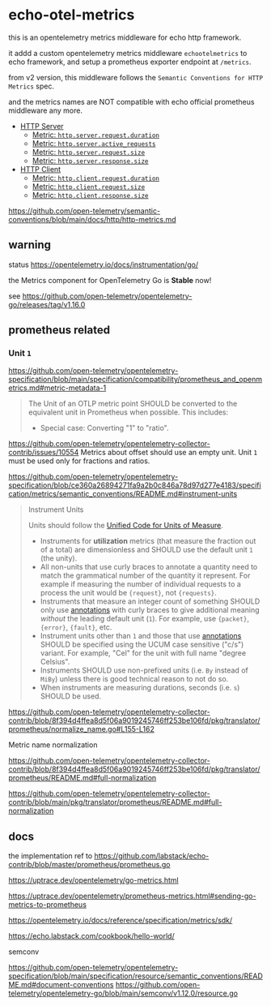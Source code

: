 # echo-otel-metrics

this is an opentelemetry metrics middleware for echo http framework.

it addd a custom opentelemetry metrics middleware `echootelmetrics` to echo framework, and setup a prometheus exporter endpoint at `/metrics`.

from v2 version, this middleware follows the `Semantic Conventions for HTTP Metrics` spec.

and the metrics names are NOT compatible with echo official prometheus middleware any more.

- [HTTP Server](#http-server)
    * [Metric: `http.server.request.duration`](https://github.com/open-telemetry/semantic-conventions/blob/main/docs/http/http-metrics.md#metric-httpserverrequestduration)
    * [Metric: `http.server.active_requests`](https://github.com/open-telemetry/semantic-conventions/blob/main/docs/http/http-metrics.md#metric-httpserveractive_requests)
    * [Metric: `http.server.request.size`](https://github.com/open-telemetry/semantic-conventions/blob/main/docs/http/http-metrics.md#metric-httpserverrequestsize)
    * [Metric: `http.server.response.size`](https://github.com/open-telemetry/semantic-conventions/blob/main/docs/http/http-metrics.md#metric-httpserverresponsesize)
- [HTTP Client](#http-client)
    * [Metric: `http.client.request.duration`](https://github.com/open-telemetry/semantic-conventions/blob/main/docs/http/http-metrics.md#metric-httpclientrequestduration)
    * [Metric: `http.client.request.size`](https://github.com/open-telemetry/semantic-conventions/blob/main/docs/http/http-metrics.md#metric-httpclientrequestsize)
    * [Metric: `http.client.response.size`](https://github.com/open-telemetry/semantic-conventions/blob/main/docs/http/http-metrics.md#metric-httpclientresponsesize)

https://github.com/open-telemetry/semantic-conventions/blob/main/docs/http/http-metrics.md

## warning

status https://opentelemetry.io/docs/instrumentation/go/

the Metrics component for OpenTelemetry Go is **Stable** now!

see https://github.com/open-telemetry/opentelemetry-go/releases/tag/v1.16.0

## prometheus related

### Unit `1`

https://github.com/open-telemetry/opentelemetry-specification/blob/main/specification/compatibility/prometheus_and_openmetrics.md#metric-metadata-1

> The Unit of an OTLP metric point SHOULD be converted to the equivalent unit in Prometheus when possible. This includes:
> * Special case: Converting "1" to "ratio".

https://github.com/open-telemetry/opentelemetry-collector-contrib/issues/10554
Metrics about offset should use an empty unit.
Unit `1` must be used only for fractions and ratios.

https://github.com/open-telemetry/opentelemetry-specification/blob/ce360a26894271fa9a2b0c846a78d97d277e4183/specification/metrics/semantic_conventions/README.md#instrument-units

> Instrument Units
> 
> Units should follow the
> [Unified Code for Units of Measure](http://unitsofmeasure.org/ucum.html).
> 
> - Instruments for **utilization** metrics (that measure the fraction out of a
>   total) are dimensionless and SHOULD use the default unit `1` (the unity).
> - All non-units that use curly braces to annotate a quantity need to match the
>   grammatical number of the quantity it represent. For example if measuring the
>   number of individual requests to a process the unit would be `{request}`, not
>   `{requests}`.
> - Instruments that measure an integer count of something SHOULD only use
>   [annotations](https://ucum.org/ucum.html#para-curly) with curly braces to
>   give additional meaning *without* the leading default unit (`1`). For example,
>   use `{packet}`, `{error}`, `{fault}`, etc.
> - Instrument units other than `1` and those that use
>   [annotations](https://ucum.org/ucum.html#para-curly) SHOULD be specified using
>   the UCUM case sensitive ("c/s") variant.
>   For example, "Cel" for the unit with full name "degree Celsius".
> - Instruments SHOULD use non-prefixed units (i.e. `By` instead of `MiBy`)
>   unless there is good technical reason to not do so.
> - When instruments are measuring durations, seconds (i.e. `s`) SHOULD be used.
>

https://github.com/open-telemetry/opentelemetry-collector-contrib/blob/8f394d4ffea8d5f06a9019245746ff253be106fd/pkg/translator/prometheus/normalize_name.go#L155-L162

Metric name normalization

https://github.com/open-telemetry/opentelemetry-collector-contrib/blob/8f394d4ffea8d5f06a9019245746ff253be106fd/pkg/translator/prometheus/README.md#full-normalization

https://github.com/open-telemetry/opentelemetry-collector-contrib/blob/main/pkg/translator/prometheus/README.md#full-normalization

## docs

the implementation ref to https://github.com/labstack/echo-contrib/blob/master/prometheus/prometheus.go

https://uptrace.dev/opentelemetry/go-metrics.html

https://uptrace.dev/opentelemetry/prometheus-metrics.html#sending-go-metrics-to-prometheus

https://opentelemetry.io/docs/reference/specification/metrics/sdk/

https://echo.labstack.com/cookbook/hello-world/

semconv

https://github.com/open-telemetry/opentelemetry-specification/blob/main/specification/resource/semantic_conventions/README.md#document-conventions
https://github.com/open-telemetry/opentelemetry-go/blob/main/semconv/v1.12.0/resource.go
